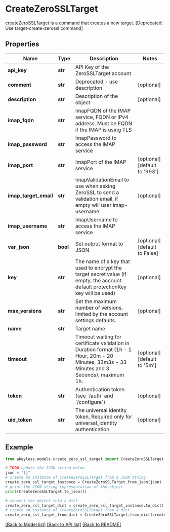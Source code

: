 # CreateZeroSSLTarget

createZeroSSLTarget is a command that creates a new target. [Deprecated: Use target-create-zerossl command]

## Properties

Name | Type | Description | Notes
------------ | ------------- | ------------- | -------------
**api_key** | **str** | API Key of the ZeroSSLTarget account | 
**comment** | **str** | Deprecated - use description | [optional] 
**description** | **str** | Description of the object | [optional] 
**imap_fqdn** | **str** | ImapFQDN of the IMAP service, FQDN or IPv4 address. Must be FQDN if the IMAP is using TLS | 
**imap_password** | **str** | ImapPassword to access the IMAP service | 
**imap_port** | **str** | ImapPort of the IMAP service | [optional] [default to '993']
**imap_target_email** | **str** | ImapValidationEmail to use when asking ZeroSSL to send a validation email, if empty will user imap-username | [optional] 
**imap_username** | **str** | ImapUsername to access the IMAP service | 
**var_json** | **bool** | Set output format to JSON | [optional] [default to False]
**key** | **str** | The name of a key that used to encrypt the target secret value (if empty, the account default protectionKey key will be used) | [optional] 
**max_versions** | **str** | Set the maximum number of versions, limited by the account settings defaults. | [optional] 
**name** | **str** | Target name | 
**timeout** | **str** | Timeout waiting for certificate validation in Duration format (1h - 1 Hour, 20m - 20 Minutes, 33m3s - 33 Minutes and 3 Seconds), maximum 1h. | [optional] [default to '5m']
**token** | **str** | Authentication token (see &#x60;/auth&#x60; and &#x60;/configure&#x60;) | [optional] 
**uid_token** | **str** | The universal identity token, Required only for universal_identity authentication | [optional] 

## Example

```python
from akeyless.models.create_zero_ssl_target import CreateZeroSSLTarget

# TODO update the JSON string below
json = "{}"
# create an instance of CreateZeroSSLTarget from a JSON string
create_zero_ssl_target_instance = CreateZeroSSLTarget.from_json(json)
# print the JSON string representation of the object
print(CreateZeroSSLTarget.to_json())

# convert the object into a dict
create_zero_ssl_target_dict = create_zero_ssl_target_instance.to_dict()
# create an instance of CreateZeroSSLTarget from a dict
create_zero_ssl_target_from_dict = CreateZeroSSLTarget.from_dict(create_zero_ssl_target_dict)
```
[[Back to Model list]](../README.md#documentation-for-models) [[Back to API list]](../README.md#documentation-for-api-endpoints) [[Back to README]](../README.md)


